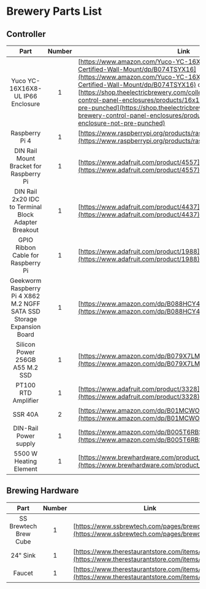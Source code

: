 # Brewery Parts List

## Controller
|Part|Number|Link|
|:--:|:--:|---|
|Yuco YC-16X16X8-UL IP66 Enclosure|1|[https://www.amazon.com/Yuco-YC-16X16X8-UL-Enclosure-Certified-Wall-Mount/dp/B074TSYX16](https://www.amazon.com/Yuco-YC-16X16X8-UL-Enclosure-Certified-Wall-Mount/dp/B074TSYX16) or [https://shop.theelectricbrewery.com/collections/electric-brewery-control-panel-enclosures/products/16x16x8-painted-enclosure-not-pre-punched](https://shop.theelectricbrewery.com/collections/electric-brewery-control-panel-enclosures/products/16x16x8-painted-enclosure-not-pre-punched)|
|Raspberry Pi 4|1|[https://www.raspberrypi.org/products/raspberry-pi-4-model-b/](https://www.raspberrypi.org/products/raspberry-pi-4-model-b/)|
|DIN Rail Mount Bracket for Raspberry Pi|1|[https://www.adafruit.com/product/4557](https://www.adafruit.com/product/4557)|
|DIN Rail 2x20 IDC to Terminal Block Adapter Breakout|1|[https://www.adafruit.com/product/4437](https://www.adafruit.com/product/4437)|
|GPIO Ribbon Cable for Raspberry Pi|1|[https://www.adafruit.com/product/1988](https://www.adafruit.com/product/1988)|
|Geekworm Raspberry Pi 4 X862 M.2 NGFF SATA SSD Storage Expansion Board|1|[https://www.amazon.com/dp/B088HCY4TH](https://www.amazon.com/dp/B088HCY4TH)|
|Silicon Power 256GB A55 M.2 SSD|1|[https://www.amazon.com/dp/B079X7LMLY](https://www.amazon.com/dp/B079X7LMLY)|
|PT100 RTD Amplifier|1|[https://www.adafruit.com/product/3328](https://www.adafruit.com/product/3328)|
|SSR 40A|2|[https://www.amazon.com/dp/B01MCWO35P](https://www.amazon.com/dp/B01MCWO35P)|
|DIN-Rail Power supply|1|[https://www.amazon.com/dp/B005T6RBSO](https://www.amazon.com/dp/B005T6RBSO)|
|5500 W Heating Element|1|[https://www.brewhardware.com/product_p/element5500_ripple_tc.htm](https://www.brewhardware.com/product_p/element5500_ripple_tc.htm)|

## Brewing Hardware
|Part|Number|Link|
|:--:|:--:|---|
|SS Brewtech Brew Cube|1|[https://www.ssbrewtech.com/pages/brewcube](https://www.ssbrewtech.com/pages/brewcube)|
|24" Sink|1|[https://www.therestaurantstore.com/items/104207](https://www.therestaurantstore.com/items/104207)|
|Faucet|1|[https://www.therestaurantstore.com/items/82226](https://www.therestaurantstore.com/items/82226)|